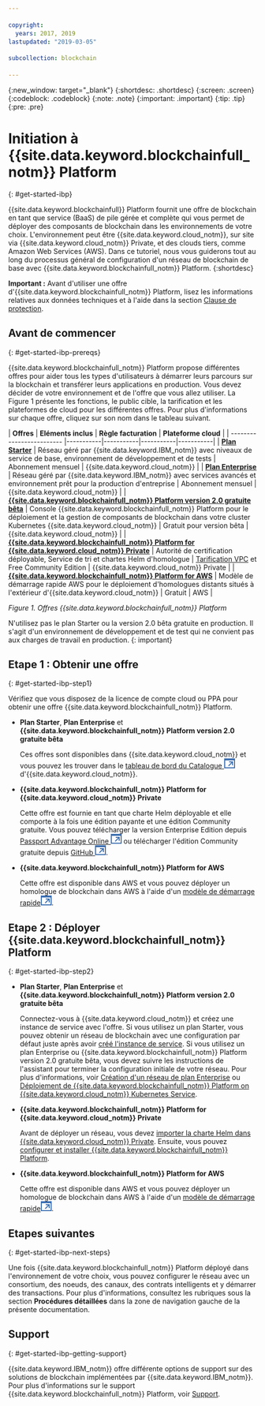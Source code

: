 ```yaml
---

copyright:
  years: 2017, 2019
lastupdated: "2019-03-05"

subcollection: blockchain

---
```


{:new_window: target="_blank"}
{:shortdesc: .shortdesc}
{:screen: .screen}
{:codeblock: .codeblock}
{:note: .note}
{:important: .important}
{:tip: .tip}
{:pre: .pre}

# Initiation à {{site.data.keyword.blockchainfull_notm}} Platform
{: #get-started-ibp}

{{site.data.keyword.blockchainfull}} Platform fournit une offre de blockchain en tant que service (BaaS) de pile gérée et complète qui vous permet de déployer des composants de blockchain dans les environnements de votre choix. L'environnement peut être {{site.data.keyword.cloud_notm}}, sur site via {{site.data.keyword.cloud_notm}} Private, et des clouds tiers, comme Amazon Web Services (AWS). Dans ce tutoriel, nous vous guiderons tout au long du processus général de configuration d'un réseau de blockchain de base avec {{site.data.keyword.blockchainfull_notm}} Platform.
{:shortdesc}

**Important :** Avant d'utiliser une offre d'{{site.data.keyword.blockchainfull_notm}} Platform, lisez les informations relatives aux données techniques et à l'aide dans la section [Clause de protection](/docs/services/blockchain/needtoknow.html#disclaimer).


## Avant de commencer
{: #get-started-ibp-prereqs}

{{site.data.keyword.blockchainfull_notm}} Platform propose différentes offres pour aider tous les types d'utilisateurs à démarrer leurs parcours sur la blockchain et transférer leurs applications en production. Vous devez décider de votre environnement et de l'offre que vous allez utiliser. La Figure 1 présente les fonctions, le public cible, la tarification et les plateformes de cloud pour les différentes offres. Pour plus d'informations sur chaque offre, cliquez sur son nom dans le tableau suivant.

| **Offres** | **Eléments inclus** | **Règle facturation** | **Plateforme cloud** |
| ------------------------- |-----------|-----------|-----------|-----------|
| [**Plan Starter**](/docs/services/blockchain/starter_plan.html#starter-plan-about) | Réseau géré par {{site.data.keyword.IBM_notm}} avec niveaux de service de base, environnement de développement et de tests | Abonnement mensuel | {{site.data.keyword.cloud_notm}} |
| [**Plan Enterprise**](/docs/services/blockchain/enterprise_plan.html#enterprise-plan-about) | Réseau géré par {{site.data.keyword.IBM_notm}} avec services avancés et environnement prêt pour la production d'entreprise | Abonnement mensuel | {{site.data.keyword.cloud_notm}} |
| [**{{site.data.keyword.blockchainfull_notm}} Platform version 2.0 gratuite bêta**](/docs/services/blockchain/howto/ibp-console.html#ibp-console-overview) | Console {{site.data.keyword.blockchainfull_notm}} Platform pour le déploiement et la gestion de composants de blockchain dans votre cluster Kubernetes {{site.data.keyword.cloud_notm}} | Gratuit pour version bêta | {{site.data.keyword.cloud_notm}} |
| [**{{site.data.keyword.blockchainfull_notm}} Platform for {{site.data.keyword.cloud_notm}} Private**](/docs/services/blockchain/ibp-for-icp-about.html#ibp-icp-about) | Autorité de certification déployable, Service de tri et chartes Helm d'homologue | [Tarification VPC](/docs/services/blockchain/ibp-for-icp-about.html#ibp-icp-about-pricing) et Free Community Edition | {{site.data.keyword.cloud_notm}} Private |
| [**{{site.data.keyword.blockchainfull_notm}} Platform for AWS**](/docs/services/blockchain/howto/remote_peer.html#remote-peer-aws-about) | Modèle de démarrage rapide AWS pour le déploiement d'homologues distants situés à l'extérieur d'{{site.data.keyword.cloud_notm}} | Gratuit | AWS |

*Figure 1. Offres {{site.data.keyword.blockchainfull_notm}} Platform*

N'utilisez pas le plan Starter ou la version 2.0 bêta gratuite en production. Il s'agit d'un environnement de développement et de test qui ne convient pas aux charges de travail en production.
{: important}

## Etape 1 : Obtenir une offre
{: #get-started-ibp-step1}

Vérifiez que vous disposez de la licence de compte cloud ou PPA pour obtenir une offre {{site.data.keyword.blockchainfull_notm}} Platform.

* **Plan Starter**, **Plan Enterprise** et **{{site.data.keyword.blockchainfull_notm}} Platform version 2.0 gratuite bêta**

  Ces offres sont disponibles dans {{site.data.keyword.cloud_notm}} et vous pouvez les trouver dans le [tableau de bord du Catalogue ![Icône de lien externe](images/external_link.svg "Icône de lien externe")](https://cloud.ibm.com/catalog "Catalogue") d'{{site.data.keyword.cloud_notm}}.

* **{{site.data.keyword.blockchainfull_notm}} Platform for {{site.data.keyword.cloud_notm}} Private**

  Cette offre est fournie en tant que charte Helm déployable et elle comporte à la fois une édition payante et une édition Community gratuite. Vous pouvez télécharger la version Enterprise Edition depuis [Passport Advantage Online ![Icône de lien externe](images/external_link.svg "Icône de lien externe")](https://www.ibm.com/software/passportadvantage/pao_customer.html) ou télécharger l'édition Community gratuite depuis [GitHub ![Icône de lien externe](images/external_link.svg "Icône de lien externe")](https://github.com/IBM/charts/blob/master/repo/stable/ibm-blockchain-platform-dev-1.0.0.tgz).

* **{{site.data.keyword.blockchainfull_notm}} Platform for AWS**

  Cette offre est disponible dans AWS et vous pouvez déployer un homologue de blockchain dans AWS à l'aide d'un [modèle de démarrage rapide![Icône de lien externe](images/external_link.svg "Icône de lien externe")](https://aws.amazon.com/quickstart/architecture/ibm-blockchain-platform/).

## Etape 2 : Déployer {{site.data.keyword.blockchainfull_notm}} Platform
{: #get-started-ibp-step2}

* **Plan Starter**, **Plan Enterprise** et **{{site.data.keyword.blockchainfull_notm}} Platform version 2.0 gratuite bêta**

  Connectez-vous à {{site.data.keyword.cloud_notm}} et créez une instance de service avec l'offre. Si vous utilisez un plan Starter, vous pouvez obtenir un réseau de blockchain avec une configuration par défaut juste après avoir [créé l'instance de service](/docs/services/blockchain/get_start_starter_plan.html#getting-started-with-starter-plan). Si vous utilisez un plan Enterprise ou {{site.data.keyword.blockchainfull_notm}} Platform version 2.0 gratuite bêta, vous devez suivre les instructions de l'assistant pour terminer la configuration initiale de votre réseau. Pour plus d'informations, voir [Création d'un réseau de plan Enterprise](/docs/services/blockchain/get_start.html#getting-started-with-enterprise-plan-create-network) ou [Déploiement de {{site.data.keyword.blockchainfull_notm}} Platform on {{site.data.keyword.cloud_notm}} Kubernetes Service](/docs/services/blockchain/howto/ibp-v2-deploy-iks.html#ibp-v2-deploy-iks).

* **{{site.data.keyword.blockchainfull_notm}} Platform for {{site.data.keyword.cloud_notm}} Private**

  Avant de déployer un réseau, vous devez [importer la charte Helm dans {{site.data.keyword.cloud_notm}} Private](/docs/services/blockchain/howto/helm_install_icp.html#helm-install). Ensuite, vous pouvez [configurer et installer {{site.data.keyword.blockchainfull_notm}} Platform](/docs/services/blockchain/howto/ibp-console-deploy-icp.html#ibp-console-deploy-icp).

* **{{site.data.keyword.blockchainfull_notm}} Platform for AWS**

  Cette offre est disponible dans AWS et vous pouvez déployer un homologue de blockchain dans AWS à l'aide d'un [modèle de démarrage rapide![Icône de lien externe](images/external_link.svg "Icône de lien externe")](https://aws.amazon.com/quickstart/architecture/ibm-blockchain-platform/).

## Etapes suivantes
{: #get-started-ibp-next-steps}

Une fois {{site.data.keyword.blockchainfull_notm}} Platform déployé dans l'environnement de votre choix, vous pouvez configurer le réseau avec un consortium, des noeuds, des canaux, des contrats intelligents et y démarrer des transactions. Pour plus d'informations, consultez les rubriques sous la section **Procédures détaillées** dans la zone de navigation gauche de la présente documentation.

## Support
{: #get-started-ibp-getting-support}

{{site.data.keyword.IBM_notm}} offre différente options de support sur des solutions de blockchain implémentées par {{site.data.keyword.IBM_notm}}. Pour plus d'informations sur le support {{site.data.keyword.blockchainfull_notm}} Platform, voir [Support](/docs/services/blockchain/ibmblockchain_support.html#blockchain-support).
